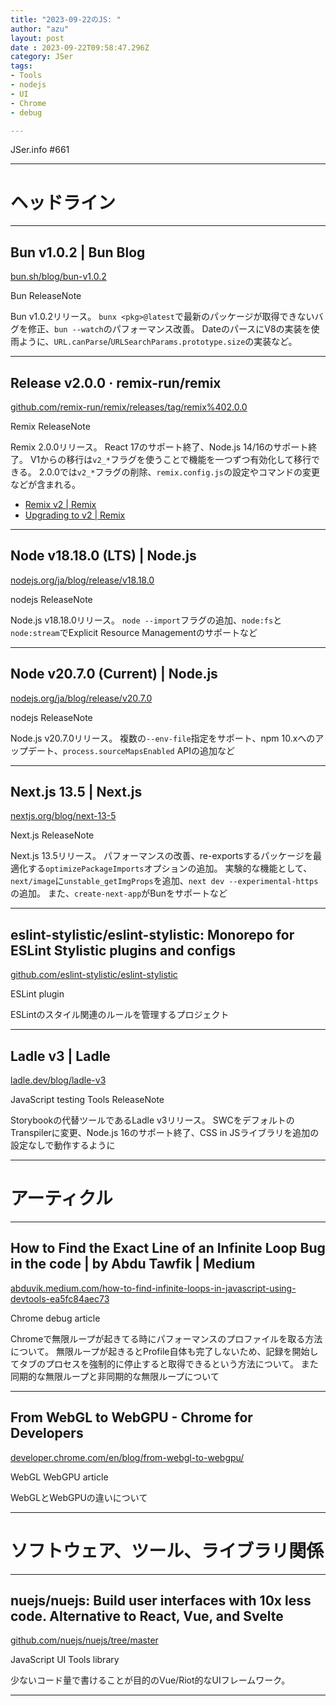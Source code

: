 ```yaml
---
title: "2023-09-22のJS: "
author: "azu"
layout: post
date : 2023-09-22T09:58:47.296Z
category: JSer
tags:
- Tools
- nodejs
- UI
- Chrome
- debug

---
```


JSer.info #661

----

<h1 class="site-genre">ヘッドライン</h1>

----

## Bun v1.0.2 | Bun Blog
[bun.sh/blog/bun-v1.0.2](https://bun.sh/blog/bun-v1.0.2 "Bun v1.0.2 | Bun Blog")
<p class="jser-tags jser-tag-icon"><span class="jser-tag">Bun</span> <span class="jser-tag">ReleaseNote</span></p>

Bun v1.0.2リリース。
`bunx <pkg>@latest`で最新のパッケージが取得できないバグを修正、`bun --watch`のパフォーマンス改善。
DateのパースにV8の実装を使雨ように、`URL.canParse`/`URLSearchParams.prototype.size`の実装など。


----

## Release v2.0.0 · remix-run/remix
[github.com/remix-run/remix/releases/tag/remix%402.0.0](https://github.com/remix-run/remix/releases/tag/remix%402.0.0 "Release v2.0.0 · remix-run/remix")
<p class="jser-tags jser-tag-icon"><span class="jser-tag">Remix</span> <span class="jser-tag">ReleaseNote</span></p>

Remix 2.0.0リリース。
React 17のサポート終了、Node.js 14/16のサポート終了。
V1からの移行は`v2_*`フラグを使うことで機能を一つずつ有効化して移行できる。
2.0.0では`v2_*`フラグの削除、`remix.config.js`の設定やコマンドの変更などが含まれる。

- [Remix v2 | Remix](https://remix.run/blog/remix-v2 "Remix v2 | Remix")
- [Upgrading to v2 | Remix](https://remix.run/docs/en/main/start/v2 "Upgrading to v2 | Remix")

----

## Node v18.18.0 (LTS) | Node.js
[nodejs.org/ja/blog/release/v18.18.0](https://nodejs.org/ja/blog/release/v18.18.0 "Node v18.18.0 (LTS) | Node.js")
<p class="jser-tags jser-tag-icon"><span class="jser-tag">nodejs</span> <span class="jser-tag">ReleaseNote</span></p>

Node.js v18.18.0リリース。
`node --import`フラグの追加、`node:fs`と`node:stream`でExplicit Resource Managementのサポートなど


----

## Node v20.7.0 (Current) | Node.js
[nodejs.org/ja/blog/release/v20.7.0](https://nodejs.org/ja/blog/release/v20.7.0 "Node v20.7.0 (Current) | Node.js")
<p class="jser-tags jser-tag-icon"><span class="jser-tag">nodejs</span> <span class="jser-tag">ReleaseNote</span></p>

Node.js v20.7.0リリース。
複数の`--env-file`指定をサポート、npm 10.xへのアップデート、`process.sourceMapsEnabled` APIの追加など


----

## Next.js 13.5 | Next.js
[nextjs.org/blog/next-13-5](https://nextjs.org/blog/next-13-5 "Next.js 13.5 | Next.js")
<p class="jser-tags jser-tag-icon"><span class="jser-tag">Next.js</span> <span class="jser-tag">ReleaseNote</span></p>

Next.js 13.5リリース。
パフォーマンスの改善、re-exportsするパッケージを最適化する`optimizePackageImports`オプションの追加。
実験的な機能として、`next/image`に`unstable_getImgProps`を追加、`next dev --experimental-https`の追加。
また、`create-next-app`がBunをサポートなど


----

## eslint-stylistic/eslint-stylistic: Monorepo for ESLint Stylistic plugins and configs
[github.com/eslint-stylistic/eslint-stylistic](https://github.com/eslint-stylistic/eslint-stylistic "eslint-stylistic/eslint-stylistic: Monorepo for ESLint Stylistic plugins and configs")
<p class="jser-tags jser-tag-icon"><span class="jser-tag">ESLint</span> <span class="jser-tag">plugin</span></p>

ESLintのスタイル関連のルールを管理するプロジェクト


----

## Ladle v3 | Ladle
[ladle.dev/blog/ladle-v3](https://ladle.dev/blog/ladle-v3 "Ladle v3 | Ladle")
<p class="jser-tags jser-tag-icon"><span class="jser-tag">JavaScript</span> <span class="jser-tag">testing</span> <span class="jser-tag">Tools</span> <span class="jser-tag">ReleaseNote</span></p>

Storybookの代替ツールであるLadle v3リリース。
SWCをデフォルトのTranspilerに変更、Node.js 16のサポート終了、CSS in JSライブラリを追加の設定なしで動作するように


----
<h1 class="site-genre">アーティクル</h1>

----

## How to Find the Exact Line of an Infinite Loop Bug in the code | by Abdu Tawfik | Medium
[abduvik.medium.com/how-to-find-infinite-loops-in-javascript-using-devtools-ea5fc84aec73](https://abduvik.medium.com/how-to-find-infinite-loops-in-javascript-using-devtools-ea5fc84aec73 "How to Find the Exact Line of an Infinite Loop Bug in the code | by Abdu Tawfik | Medium")
<p class="jser-tags jser-tag-icon"><span class="jser-tag">Chrome</span> <span class="jser-tag">debug</span> <span class="jser-tag">article</span></p>

Chromeで無限ループが起きてる時にパフォーマンスのプロファイルを取る方法について。
無限ループが起きるとProfile自体も完了しないため、記録を開始してタブのプロセスを強制的に停止すると取得できるという方法について。
また同期的な無限ループと非同期的な無限ループについて


----

## From WebGL to WebGPU - Chrome for Developers
[developer.chrome.com/en/blog/from-webgl-to-webgpu/](https://developer.chrome.com/en/blog/from-webgl-to-webgpu/ "From WebGL to WebGPU - Chrome for Developers")
<p class="jser-tags jser-tag-icon"><span class="jser-tag">WebGL</span> <span class="jser-tag">WebGPU</span> <span class="jser-tag">article</span></p>

WebGLとWebGPUの違いについて


----
<h1 class="site-genre">ソフトウェア、ツール、ライブラリ関係</h1>

----

## nuejs/nuejs: Build user interfaces with 10x less code. Alternative to React, Vue, and Svelte
[github.com/nuejs/nuejs/tree/master](https://github.com/nuejs/nuejs/tree/master "nuejs/nuejs: Build user interfaces with 10x less code. Alternative to React, Vue, and Svelte")
<p class="jser-tags jser-tag-icon"><span class="jser-tag">JavaScript</span> <span class="jser-tag">UI</span> <span class="jser-tag">Tools</span> <span class="jser-tag">library</span></p>

少ないコード量で書けることが目的のVue/Riot的なUIフレームワーク。


----
